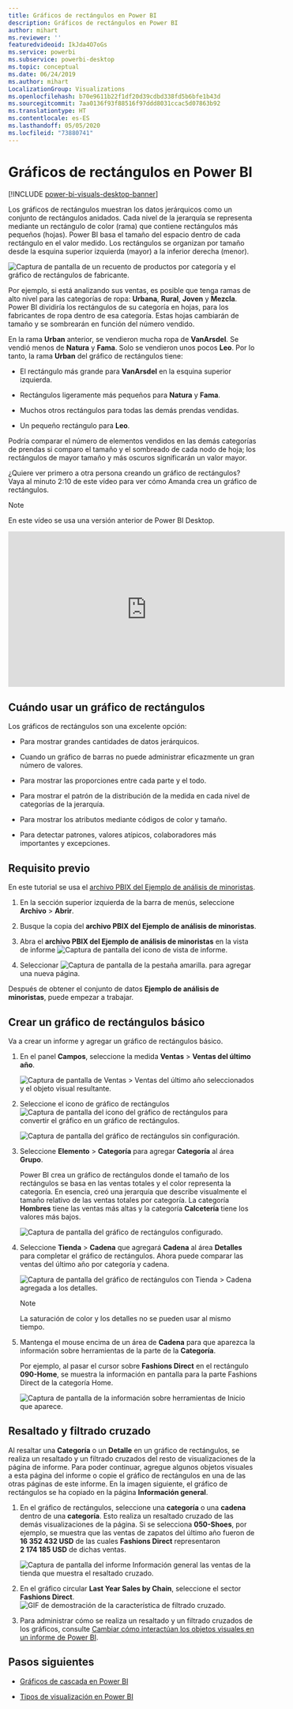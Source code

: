 ```yaml
---
title: Gráficos de rectángulos en Power BI
description: Gráficos de rectángulos en Power BI
author: mihart
ms.reviewer: ''
featuredvideoid: IkJda4O7oGs
ms.service: powerbi
ms.subservice: powerbi-desktop
ms.topic: conceptual
ms.date: 06/24/2019
ms.author: mihart
LocalizationGroup: Visualizations
ms.openlocfilehash: b70e9611b22f1df20d39cdbd338fd5b6bfe1b43d
ms.sourcegitcommit: 7aa0136f93f88516f97ddd8031ccac5d07863b92
ms.translationtype: HT
ms.contentlocale: es-ES
ms.lasthandoff: 05/05/2020
ms.locfileid: "73880741"
---
```

# <a name="treemaps-in-power-bi"></a>Gráficos de rectángulos en Power BI

[!INCLUDE [power-bi-visuals-desktop-banner](../includes/power-bi-visuals-desktop-banner.md)]

Los gráficos de rectángulos muestran los datos jerárquicos como un conjunto de rectángulos anidados. Cada nivel de la jerarquía se representa mediante un rectángulo de color (rama) que contiene rectángulos más pequeños (hojas). Power BI basa el tamaño del espacio dentro de cada rectángulo en el valor medido. Los rectángulos se organizan por tamaño desde la esquina superior izquierda (mayor) a la inferior derecha (menor).

![Captura de pantalla de un recuento de productos por categoría y el gráfico de rectángulos de fabricante.](media/power-bi-visualization-treemaps/pbi-nancy-viz-treemap.png)

Por ejemplo, si está analizando sus ventas, es posible que tenga ramas de alto nivel para las categorías de ropa: **Urbana**, **Rural**, **Joven** y **Mezcla**. Power BI dividiría los rectángulos de su categoría en hojas, para los fabricantes de ropa dentro de esa categoría. Estas hojas cambiarán de tamaño y se sombrearán en función del número vendido.

En la rama **Urban** anterior, se vendieron mucha ropa de **VanArsdel**. Se vendió menos de **Natura** y **Fama**. Solo se vendieron unos pocos **Leo**. Por lo tanto, la rama **Urban** del gráfico de rectángulos tiene:

* El rectángulo más grande para **VanArsdel** en la esquina superior izquierda.

* Rectángulos ligeramente más pequeños para **Natura** y **Fama**.

* Muchos otros rectángulos para todas las demás prendas vendidas.

* Un pequeño rectángulo para **Leo**.

Podría comparar el número de elementos vendidos en las demás categorías de prendas si comparo el tamaño y el sombreado de cada nodo de hoja; los rectángulos de mayor tamaño y más oscuros significarán un valor mayor.

¿Quiere ver primero a otra persona creando un gráfico de rectángulos? Vaya al minuto 2:10 de este vídeo para ver cómo Amanda crea un gráfico de rectángulos.

   > [!NOTE]
   > En este vídeo se usa una versión anterior de Power BI Desktop.
   > 
   > 

<iframe width="560" height="315" src="https://www.youtube.com/embed/IkJda4O7oGs" frameborder="0" allowfullscreen></iframe>

## <a name="when-to-use-a-treemap"></a>Cuándo usar un gráfico de rectángulos

Los gráficos de rectángulos son una excelente opción:

* Para mostrar grandes cantidades de datos jerárquicos.

* Cuando un gráfico de barras no puede administrar eficazmente un gran número de valores.

* Para mostrar las proporciones entre cada parte y el todo.

* Para mostrar el patrón de la distribución de la medida en cada nivel de categorías de la jerarquía.

* Para mostrar los atributos mediante códigos de color y tamaño.

* Para detectar patrones, valores atípicos, colaboradores más importantes y excepciones.

## <a name="prerequisite"></a>Requisito previo

En este tutorial se usa el [archivo PBIX del Ejemplo de análisis de minoristas](https://download.microsoft.com/download/9/6/D/96DDC2FF-2568-491D-AAFA-AFDD6F763AE3/Retail%20Analysis%20Sample%20PBIX.pbix).

1. En la sección superior izquierda de la barra de menús, seleccione **Archivo** > **Abrir**.
   
2. Busque la copia del **archivo PBIX del Ejemplo de análisis de minoristas**.

1. Abra el **archivo PBIX del Ejemplo de análisis de minoristas** en la vista de informe ![Captura de pantalla del icono de vista de informe](media/power-bi-visualization-kpi/power-bi-report-view.png).

1. Seleccionar ![Captura de pantalla de la pestaña amarilla.](media/power-bi-visualization-kpi/power-bi-yellow-tab.png) para agregar una nueva página.


Después de obtener el conjunto de datos **Ejemplo de análisis de minoristas**, puede empezar a trabajar.

## <a name="create-a-basic-treemap"></a>Crear un gráfico de rectángulos básico

Va a crear un informe y agregar un gráfico de rectángulos básico.


1. En el panel **Campos**, seleccione la medida **Ventas** > **Ventas del último año**.

   ![Captura de pantalla de Ventas > Ventas del último año seleccionados y el objeto visual resultante.](media/power-bi-visualization-treemaps/treemapfirstvalue-new.png)

1. Seleccione el icono de gráfico de rectángulos ![Captura de pantalla del icono del gráfico de rectángulos](media/power-bi-visualization-treemaps/power-bi-treemap-icon.png) para convertir el gráfico en un gráfico de rectángulos.

   ![Captura de pantalla del gráfico de rectángulos sin configuración.](media/power-bi-visualization-treemaps/treemapconvertto-new.png)

1. Seleccione **Elemento** > **Categoría** para agregar **Categoría** al área **Grupo**.

    Power BI crea un gráfico de rectángulos donde el tamaño de los rectángulos se basa en las ventas totales y el color representa la categoría. En esencia, creó una jerarquía que describe visualmente el tamaño relativo de las ventas totales por categoría. La categoría **Hombres** tiene las ventas más altas y la categoría **Calcetería** tiene los valores más bajos.

    ![Captura de pantalla del gráfico de rectángulos configurado.](media/power-bi-visualization-treemaps/power-bi-complete.png)

1. Seleccione **Tienda** > **Cadena** que agregará **Cadena** al área **Detalles** para completar el gráfico de rectángulos. Ahora puede comparar las ventas del último año por categoría y cadena.

   ![Captura de pantalla del gráfico de rectángulos con Tienda > Cadena agregada a los detalles.](media/power-bi-visualization-treemaps/power-bi-details.png)

   > [!NOTE]
   > La saturación de color y los detalles no se pueden usar al mismo tiempo.

1. Mantenga el mouse encima de un área de **Cadena** para que aparezca la información sobre herramientas de la parte de la **Categoría**.

    Por ejemplo, al pasar el cursor sobre **Fashions Direct** en el rectángulo **090-Home**, se muestra la información en pantalla para la parte Fashions Direct de la categoría Home.

   ![Captura de pantalla de la información sobre herramientas de Inicio que aparece.](media/power-bi-visualization-treemaps/treemaphoverdetail-new.png)


## <a name="highlighting-and-cross-filtering"></a>Resaltado y filtrado cruzado

Al resaltar una **Categoría** o un **Detalle** en un gráfico de rectángulos, se realiza un resaltado y un filtrado cruzados del resto de visualizaciones de la página de informe. Para poder continuar, agregue algunos objetos visuales a esta página del informe o copie el gráfico de rectángulos en una de las otras páginas de este informe. En la imagen siguiente, el gráfico de rectángulos se ha copiado en la página **Información general**. 

1. En el gráfico de rectángulos, seleccione una **categoría** o una **cadena** dentro de una **categoría**. Esto realiza un resaltado cruzado de las demás visualizaciones de la página. Si se selecciona **050-Shoes**, por ejemplo, se muestra que las ventas de zapatos del último año fueron de **16 352 432 USD** de las cuales **Fashions Direct** representaron **2 174 185 USD** de dichas ventas.

   ![Captura de pantalla del informe Información general las ventas de la tienda que muestra el resaltado cruzado.](media/power-bi-visualization-treemaps/treemaphiliting.png)

1. En el gráfico circular **Last Year Sales by Chain**, seleccione el sector **Fashions Direct**.
   ![GIF de demostración de la característica de filtrado cruzado.](media/power-bi-visualization-treemaps/treemapnoowl.gif)

1. Para administrar cómo se realiza un resaltado y un filtrado cruzados de los gráficos, consulte [Cambiar cómo interactúan los objetos visuales en un informe de Power BI](../service-reports-visual-interactions.md).

## <a name="next-steps"></a>Pasos siguientes

* [Gráficos de cascada en Power BI](power-bi-visualization-waterfall-charts.md)

* [Tipos de visualización en Power BI](power-bi-visualization-types-for-reports-and-q-and-a.md)
